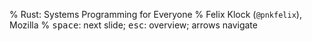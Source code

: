 % Rust: Systems Programming for Everyone
% Felix Klock (`@pnkfelix`), Mozilla
% <kbd class="key">space</kbd>: next slide; <kbd class="key">esc</kbd>: overview; arrows navigate
